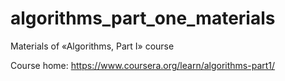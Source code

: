 # algorithms_part_one_materials

Materials of «Algorithms, Part I» course

Course home: https://www.coursera.org/learn/algorithms-part1/
